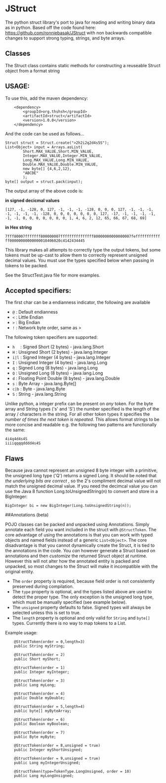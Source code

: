 # JStruct
The python struct library's port to java for reading and writing binary data as in python. Based off the code found here: https://github.com/ronniebasak/JStruct with non backwards compatible changes to support strong typing, strings, and byte arrays.

## Classes
The Struct class contains static methods for constructing a reuseable Struct object from a format string

## USAGE:
To use this, add the maven dependency:

```
	<dependency>
		<groupId>org.thshsh</groupId>
		<artifactId>struct</artifactId>
		<version>1.0.0</version>
	</dependency>
```

And the code can be used as follows...

```
Struct struct = Struct.create(">2h2i2q2d4s5S");
List<Object> input = Arrays.asList(
		Short.MAX_VALUE,Short.MIN_VALUE,
		Integer.MAX_VALUE,Integer.MIN_VALUE,
		Long.MAX_VALUE,Long.MIN_VALUE,
		Double.MAX_VALUE,Double.MIN_VALUE,
		new byte[] {4,6,2,12},
		"ABCDE"
		);
byte[] output = struct.pack(input);
```

The output array of the above code is:

**in signed decicmal values**

``[127, -1, -128, 0, 127, -1, -1, -1, -128, 0, 0, 0, 127, -1, -1, -1, -1, -1, -1, -1, -128, 0, 0, 0, 0, 0, 0, 0, 127, -17, -1, -1, -1, -1, -1, -1, 0, 0, 0, 0, 0, 0, 0, 1, 4, 6, 2, 12, 65, 66, 67, 68, 69]``

**in Hex string**

``7fff80007fffffff800000007fffffffffffffff80000000000000007fefffffffffffff00000000000000010406020c4142434445``

This library makes all attempts to correctly type the output tokens, but some tokens must be up-cast to allow them to correctly represent unsigned decimal values. You must use the types specified below when passing in tokens to be packed.


See the StructTest.java file for more examples.

## Accepted specifiers:
  The first char can be a endianness indicator, the following are available
  * ``@`` : Default endianness
  * ``<`` : Little Endian
  * ``>`` : Big Endian
  * ``!`` : Network byte order, same as >

  The following token specifiers are supported:
  * ``h  `` : Signed Short (2 bytes) - java.lang.Short
  * ``H`` : Unsigned Short (2 bytes) - java.lang.Integer
  * ``i|l`` : Signed Integer (4 bytes) - java.lang.Integer
  * ``I`` : Unsigned Integer (4 bytes) - java.lang.Long
  * ``q`` : Signed Long (8 bytes) - java.lang.Long
  * ``Q`` : Unsigned Long (8 bytes) - java.lang.Long
  * ``d`` : Floating Point Double (8 bytes) - java.lang.Double
  * ``s`` : Byte Array - java.lang.Byte[]
  * ``c|b`` : Byte - java.lang.Byte
  * ``S`` : String - java.lang.String
  
Unlike python, a integer prefix can be present on *any* token. For the byte array and String types ('s' and 'S') the number specified is the length of the array / characters in the string. For all other token types it specifies the *number of times the next token is repeated*. This allows format strings to be more concise and readable e.g. the following two patterns are functionally the same:

```
4i4q4d4s4S
iiiiqqqqdddd4s4S

```

## Flaws

Because java cannot represent an unsigned 8 byte integer with a primitive, the unsigned long type ('Q') returns a signed Long. It should be noted that *the underlying bits are correct* , so the 2's compliment decimal value will not match the unsigned decimal value. If you need the decimcal value you can use the Java 8 function Long.toUnsignedString(n) to convert and store in a BigInteger:

```
BigInteger bi = new BigInteger(Long.toUnsignedString(n));
```

##Annotations (beta)

POJO classes can be packed and unpacked using Annotations. Simply annotate each field you want included in the struct with  ``@StructToken``. The core advantage of using the annotations is that you can work with typed objects and named fields instead of a generic ``List<Object>``. The core disadvantage is that you cannot dynamically create the Struct, it is tied to the annotations in the code. You *can* however generate a Struct based on annotations and then *customize* the returned Struct object at runtime. However this will not alter how the annotated entity is packed and unpacked, so most changes to the Struct will make it incompatible with the original entity.

* The ``order`` property is required, because field order is not consistently preserved during compilation. 
* The ``type`` property is optional, and the types listed above are used to detect the proper type. The only exception is the unsigned long type, which must be manually specified (see example below).
* The ``unsigned`` property defaults to false. Signed types will always be selected unless this is set to true.
* The ``length`` property is optional and only valid for ``String`` and ``byte[]`` types. Currently there is no way to map tokens to a List.

Example usage:

```
	@StructToken(order = 0,length=3)
	public String myString;
	
	@StructToken(order = 2)
	public Short myShort;
	
	@StructToken(order = 1)
	public Integer myInteger;
	
	@StructToken(order = 3)
	public Long myLong;
	
	@StructToken(order = 4)
	public Double myDouble;
	
	@StructToken(order = 5,length=4)
	public byte[] myByteArray;
	
	@StructToken(order = 6)
	public Boolean myBoolean;
	
	@StructToken(order = 7)
	public Byte myByte;
	
	@StructToken(order = 8,unsigned = true)
	public Integer myShortUnsigned;
	
	@StructToken(order = 9,unsigned = true)
	public Long myIntegerUnsigned;
	
	@StructToken(type=TokenType.LongUnsigned, order = 10)
	public Long myLongUnsigned;
```